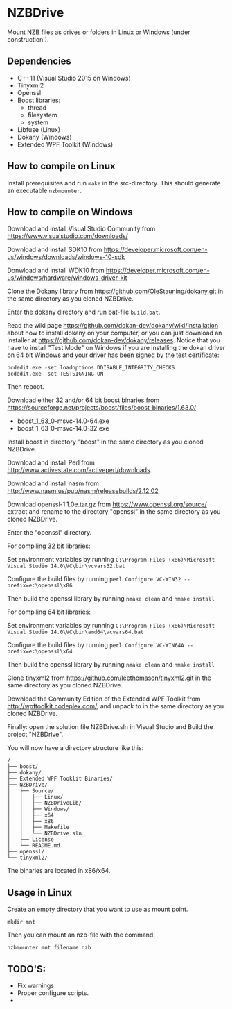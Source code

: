 ﻿# NZBDrive
Mount NZB files as drives or folders in Linux or Windows (under construction!).

## Dependencies
* C++11 (Visual Studio 2015 on Windows)
* Tinyxml2
* Openssl
* Boost libraries:
  * thread
  * filesystem
  * system
* Libfuse (Linux)
* Dokany (Windows)
* Extended WPF Toolkit (Windows)

## How to compile on Linux
Install prerequisites and run `make` in the src-directory. This should generate an executable `nzbmounter`.

## How to compile on Windows

Download and install Visual Studio Community from <https://www.visualstudio.com/downloads/>

Download and install SDK10 from <https://developer.microsoft.com/en-us/windows/downloads/windows-10-sdk>

Donwload and install WDK10 from <https://developer.microsoft.com/en-us/windows/hardware/windows-driver-kit>

Clone the Dokany library from <https://github.com/OleStauning/dokany.git> in the same directory as you cloned NZBDrive.

Enter the dokany directory and run bat-file `build.bat`. 

Read the wiki page <https://github.com/dokan-dev/dokany/wiki/Installation> about how to install dokany on your computer, or you 
can just download an installer at <https://github.com/dokan-dev/dokany/releases>. Notice that you have to install "Test Mode" 
on Windows if you are installing the dokan driver on 64 bit Windows and your driver has been signed by the test certificate:
```
bcdedit.exe -set loadoptions DDISABLE_INTEGRITY_CHECKS
bcdedit.exe -set TESTSIGNING ON
```
Then reboot.

Download either 32 and/or 64 bit boost binaries from <https://sourceforge.net/projects/boost/files/boost-binaries/1.63.0/>

* boost_1_63_0-msvc-14.0-64.exe
* boost_1_63_0-msvc-14.0-32.exe

Install boost in directory "boost" in the same directory as you cloned NZBDrive.

Download and install Perl from <http://www.activestate.com/activeperl/downloads>.

Download and install nasm from <http://www.nasm.us/pub/nasm/releasebuilds/2.12.02>

Download openssl-1.1.0e.tar.gz from <https://www.openssl.org/source/> extract and rename to the directory "openssl" in the same directory as you cloned NZBDrive.

Enter the "openssl" directory.

For compiling 32 bit libraries:

Set environment variables by running `C:\Program Files (x86)\Microsoft Visual Studio 14.0\VC\bin\vcvars32.bat`

Configure the build files by running `perl Configure VC-WIN32 --prefix=e:\openssl\x86`

Then build the openssl library by running `nmake clean` and `nmake install`

For compiling 64 bit libraries:

Set environment variables by running `C:\Program Files (x86)\Microsoft Visual Studio 14.0\VC\bin\amd64\vcvars64.bat`

Configure the build files by running `perl Configure VC-WIN64A --prefix=e:\openssl\x64`

Then build the openssl library by running `nmake clean` and `nmake install`

Clone tinyxml2 from <https://github.com/leethomason/tinyxml2.git> in the same directory as you cloned NZBDrive.

Download the Community Edition of the Extended WPF Toolkit from <http://wpftoolkit.codeplex.com/>, and unpack to in the same directory as you cloned NZBDrive.

Finally: open the solution file NZBDrive.sln in Visual Studio and Build the project "NZBDrive".

You will now have a directory structure like this:
```
/
├── boost/
├── dokany/
├── Extended WPF Tooklit Binaries/
├── NZBDrive/
│   ├── Source/
│   │   ├── Linux/
│   │   ├── NZBDriveLib/
│   │   ├── Windows/
│   │   ├── x64
│   │   ├── x86
│   │   ├── Makefile
│   │   └── NZBDrive.sln
│   ├── License
│   └── README.md
├── openssl/
└── tinyxml2/
```
The binaries are located in x86/x64.

## Usage in Linux
Create an empty directory that you want to use as mount point.

`mkdir mnt`

Then you can mount an nzb-file with the command:

`nzbmounter mnt filename.nzb`

## TODO'S:
* Fix warnings
* Proper configure scripts.
* 




